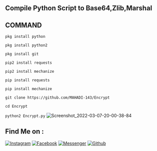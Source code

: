 ## Compile Python Script to Base64,Zlib,Marshal
## COMMAND
`pkg install python`

`pkg install python2`

`pkg install git`

`pip2 install requests`

`pip2 install mechanize`

`pip install requests`

`pip install mechanize`

`git clone https://github.com/MAHADI-143/Encrypt`

`cd Encrypt`

`python2 Encrypt.py`
![Screenshot_2022-03-07-20-00-38-84](https://user-images.githubusercontent.com/79738922/157048492-f0baf2e7-433b-46c6-8453-b8168a43c778.jpg)
## Find Me on :

[![Instagram](https://img.shields.io/badge/IG-%40Mahadi.Hasan.Afridi-red?style=for-the-badge&logo=instagram)](https://www.instagram.com/its_afridi.143)
[![Facebook](https://img.shields.io/badge/Facebook-green?style=for-the-badge&logo=facebook)](https://fb.com/4FR1D1.143)
[![Messenger](https://img.shields.io/badge/Chat-Messenger-blue?style=for-the-badge&logo=messenger)](https://m.me/4FR1D1.143)
[![Github](https://img.shields.io/badge/Github-MAHADI-143green?style=for-the-badge&logo=github)](https://github.com/MAHADI-143)

